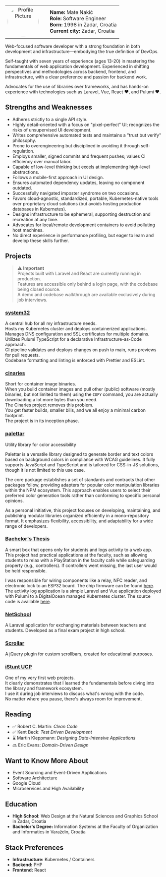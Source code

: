 <table style="border: none; border-collapse: collapse">
    <tr>
        <td style="width: 120px; text-align: center;">
            <img src="https://avatars.githubusercontent.com/u/6125218?v=4" alt="Profile Picture" style="width: 100px; height: 100px; border-radius: 50%; display: block">
        </td>
        <td>
            <div><strong>Name:</strong> Mate Nakić</div>
            <div><strong>Role:</strong> Software Engineer</div>
            <div><strong>Born:</strong> 1998 in Zadar, Croatia</div>
            <div><strong>Current city:</strong> Zadar, Croatia</div>
        </td>
    </tr>
</table>

Web-focused software developer with a strong foundation in both development and infrastructure—embodying the true definition of DevOps.

Self-taught with seven years of experience (ages 13-20) in mastering the fundamentals of web application development. Experienced in shifting perspectives and methodologies across backend, frontend, and infrastructure, with a clear preference and passion for backend work.

Advocates for the use of libraries over frameworks, and has hands-on experience with technologies such as Laravel, Vue, React ❤️, and Pulumi ❤️.

## Strengths and Weaknesses
- Adheres strictly to a single API style.
- Highly detail-oriented with a focus on "pixel-perfect" UI; recognizes the risks of unsupervised UI development.
- Writes comprehensive automated tests and maintains a "trust but verify" philosophy.
- Prone to overengineering but disciplined in avoiding it through self-regulation.
- Employs smaller, signed commits and frequent pushes; values CI efficiency over manual labor.
- Capable of low-level thinking but excels at implementing high-level abstractions.
- Follows a mobile-first approach in UI design.
- Ensures automated dependency updates, leaving no component outdated.
- Successfully navigated imposter syndrome on two occasions.
- Favors cloud-agnostic, standardized, portable, Kubernetes-native tools over proprietary cloud solutions (but avoids hosting production databases in Kubernetes).
- Designs infrastructure to be ephemeral, supporting destruction and recreation at any time.
- Advocates for local/remote development containers to avoid polluting host machines.
- No direct experience in performance profiling, but eager to learn and develop these skills further.

## Projects
> ⚠️ **Important** <br />
> Projects built with Laravel and React are currently running in production.<br />
> Features are accessible only behind a login page, with the codebase being closed source.<br />
> A demo and codebase walkthrough are available exclusively during job interviews.

### [system32](https://github.com/covik/system32)
A central hub for all my infrastructure needs.  
Hosts my Kubernetes cluster and deploys containerized applications.  
Manages DNS configuration and SSL certificates for multiple domains.  
Utilizes Pulumi TypeScript for a declarative Infrastructure-as-Code approach.  
CI pipeline validates and deploys changes on push to main, runs previews for pull requests.  
Codebase formatting and linting is enforced with Prettier and ESLint.

### [cinaries](https://github.com/covik/cinaries)
Short for container image binaries.  
When you build container images and pull other (public) software (mostly binaries, but not limited to them) using the `COPY` command,
you are actually downloading a lot more bytes than you need.  
The Cinaries project removes this problem.  
You get faster builds, smaller bills, and we all enjoy a minimal carbon footprint.  
The project is in its inception phase.

### [palettar](https://github.com/covik/palettar)
Utility library for color accessibility

Palettar is a versatile library designed to generate border and text colors based on background colors in compliance with WCAG guidelines. It fully supports JavaScript and TypeScript and is tailored for CSS-in-JS solutions, though it is not limited to this use case.

The core package establishes a set of standards and contracts that other packages follow, providing adapters for popular color manipulation libraries within the NPM ecosystem. This approach enables users to select their preferred color generation tools rather than conforming to specific personal opinions.

As a personal initiative, this project focuses on developing, maintaining, and publishing modular libraries organized efficiently in a mono-repository format. It emphasizes flexibility, accessibility, and adaptability for a wide range of developers.

### [Bachelor's Thesis](https://github.com/covik/bachelors-thesis-document)
A smart box that opens only for students and logs activity to a web app. This project had practical applications at the faculty, such as allowing students to relax with a PlayStation in the faculty café while safeguarding property (e.g., controllers). If controllers went missing, the last user would be held responsible.

I was responsible for wiring components like a relay, NFC reader, and electronic lock to an ESP32 board. The chip firmware can be found [here](https://github.com/covik/bachelors-thesis-firmware). The activity log application is a simple Laravel and Vue application deployed with Pulumi to a DigitalOcean managed Kubernetes cluster. The source code is available [here](https://github.com/covik/bachelors-thesis-web).

### [NetSchool](https://github.com/covik/netschool)
A Laravel application for exchanging materials between teachers and students. Developed as a final exam project in high school.

### [Scrollar](https://github.com/covik/scrollar)
A jQuery plugin for custom scrollbars, created for educational purposes.

### [iStunt UCP](https://www.youtube.com/watch?v=AwNK_paHqwU)
One of my very first web projects.  
It clearly demonstrates that I learned the fundamentals before diving into the library and framework ecosystem.  
I use it during job interviews to discuss what's wrong with the code.  
No matter where you pause, there's always room for improvement.

## Reading
- ✅ Robert C. Martin: *Clean Code*
- ✅ Kent Beck: *Test Driven Development*
- ⌛ Martin Kleppmann: *Designing Data-Intensive Applications*
- 🔜 Eric Evans: *Domain-Driven Design*

## Want to Know More About
- Event Sourcing and Event-Driven Applications
- Software Architecture
- Google Cloud
- Microservices and High Availability

## Education
- **High School:** Web Design at the Natural Sciences and Graphics School in Zadar, Croatia
- **Bachelor's Degree:** Information Systems at the Faculty of Organization and Informatics in Varaždin, Croatia

## Stack Preferences
- **Infrastructure:** Kubernetes / Containers
- **Backend:** PHP
- **Frontend:** React
